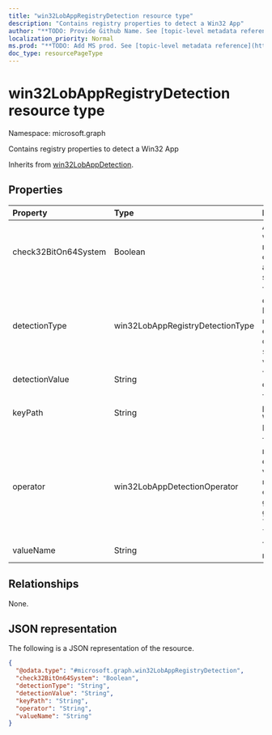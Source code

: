 ```yaml
---
title: "win32LobAppRegistryDetection resource type"
description: "Contains registry properties to detect a Win32 App"
author: "**TODO: Provide Github Name. See [topic-level metadata reference](https://msgo.azurewebsites.net/add/document/guidelines/metadata.html#topic-level-metadata)**"
localization_priority: Normal
ms.prod: "**TODO: Add MS prod. See [topic-level metadata reference](https://msgo.azurewebsites.net/add/document/guidelines/metadata.html#topic-level-metadata)**"
doc_type: resourcePageType
---
```


# win32LobAppRegistryDetection resource type

Namespace: microsoft.graph



Contains registry properties to detect a Win32 App


Inherits from [win32LobAppDetection](../resources/win32lobappdetection.md).

## Properties
|Property|Type|Description|
|:---|:---|:---|
|check32BitOn64System|Boolean|A value indicating whether this registry path is for checking 32-bit app on 64-bit system|
|detectionType|win32LobAppRegistryDetectionType|The registry data detection type. Possible values are: `notConfigured`, `exists`, `doesNotExist`, `string`, `integer`, `version`.|
|detectionValue|String|The registry detection value|
|keyPath|String|The registry key path to detect Win32 Line of Business (LoB) app|
|operator|win32LobAppDetectionOperator|The operator for registry data detection. Possible values are: `notConfigured`, `equal`, `notEqual`, `greaterThan`, `greaterThanOrEqual`, `lessThan`, `lessThanOrEqual`.|
|valueName|String|The registry value name|

## Relationships
None.

## JSON representation
The following is a JSON representation of the resource.
<!-- {
  "blockType": "resource",
  "@odata.type": "microsoft.graph.win32LobAppRegistryDetection"
}
-->
``` json
{
  "@odata.type": "#microsoft.graph.win32LobAppRegistryDetection",
  "check32BitOn64System": "Boolean",
  "detectionType": "String",
  "detectionValue": "String",
  "keyPath": "String",
  "operator": "String",
  "valueName": "String"
}
```

